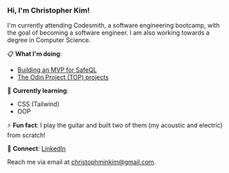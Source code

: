 <h3>Hi, I'm Christopher Kim!</h3>
  
I'm currently attending Codesmith, a software engineering bootcamp, with the goal of becoming a software engineer. I am also working towards a degree in Computer Science.

📋 **What I'm doing**:

- [Building an MVP for SafeQL](https://github.com/oslabs-beta/SafeQL)
- [The Odin Project (TOP) projects](https://github.com/christophminkim/the-odin-project)

🌱 **Currently learning**:

- CSS (Tailwind)
- OOP

⚡ **Fun fact**: I play the guitar and built two of them (my acoustic and electric) from scratch!

🤝 **Connect**: [LinkedIn](https://www.linkedin.com/in/chris-m-kim/)

Reach me via email at <a href="mailto:christophminkim@gmail.com">christophminkim@gmail.com</a>.
